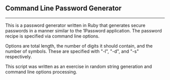 ## Command Line Password Generator

------------------------------

This is a password generator written in Ruby that generates secure passwords in a manner similar to the 1Password application. The password recipe is specified via command line options.

Options are total length, the number of digits it should contain, and the number of symbols. These are specified with "-l", "-d", and "-s" respectively.

This script was written as an exercise in random string generation and command line options processing.